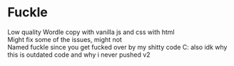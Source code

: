 # Fuckle
Low quality Wordle copy with vanilla js and css with html  
Might fix some of the issues, might not  
Named fuckle since you get fucked over by my shitty code C:
also idk why this is outdated code and why i never pushed v2
